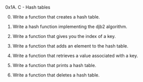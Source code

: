 0x1A. C - Hash tables

0. Write a function that creates a hash table.

1. Write a hash function implementing the djb2 algorithm.

2. Write a function that gives you the index of a key.

3. Write a function that adds an element to the hash table.

4. Write a function that retrieves a value associated with a key.

5. Write a function that prints a hash table.

6. Write a function that deletes a hash table.
